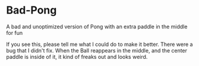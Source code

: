 # Bad-Pong
A bad and unoptimized version of Pong with an extra paddle in the middle for fun

If you see this, please tell me what I could do to make it better. There were a bug that I didn't fix. When the Ball reappears in the middle, and the center paddle is inside of it, it kind of freaks out and looks weird.
